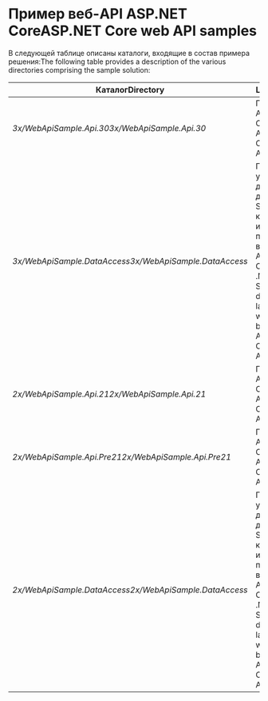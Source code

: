 # <a name="aspnet-core-web-api-samples"></a><span data-ttu-id="f5b7b-101">Пример веб-API ASP.NET Core</span><span class="sxs-lookup"><span data-stu-id="f5b7b-101">ASP.NET Core web API samples</span></span>

<span data-ttu-id="f5b7b-102">В следующей таблице описаны каталоги, входящие в состав примера решения:</span><span class="sxs-lookup"><span data-stu-id="f5b7b-102">The following table provides a description of the various directories comprising the sample solution:</span></span>

| <span data-ttu-id="f5b7b-103">Каталог</span><span class="sxs-lookup"><span data-stu-id="f5b7b-103">Directory</span></span>                   | <span data-ttu-id="f5b7b-104">Цель</span><span class="sxs-lookup"><span data-stu-id="f5b7b-104">Purpose</span></span> |
|-----------------------------|------------------------------------------------------------|
| <span data-ttu-id="f5b7b-105">*3x/WebApiSample.Api.30*</span><span class="sxs-lookup"><span data-stu-id="f5b7b-105">*3x/WebApiSample.Api.30*</span></span>    | <span data-ttu-id="f5b7b-106">Проект веб-API ASP.NET Core 3.0.</span><span class="sxs-lookup"><span data-stu-id="f5b7b-106">An ASP.NET Core 3.0 web API project.</span></span>                       |
| <span data-ttu-id="f5b7b-107">*3x/WebApiSample.DataAccess*</span><span class="sxs-lookup"><span data-stu-id="f5b7b-107">*3x/WebApiSample.DataAccess*</span></span>| <span data-ttu-id="f5b7b-108">Проект уровня доступа к данным .NET Standard 2.1, который используется проектом веб-API ASP.NET Core 3.x.</span><span class="sxs-lookup"><span data-stu-id="f5b7b-108">A .NET Standard 2.1 data access layer project which is used by the ASP.NET Core 3.x web API project.</span></span>|
| <span data-ttu-id="f5b7b-109">*2x/WebApiSample.Api.21*</span><span class="sxs-lookup"><span data-stu-id="f5b7b-109">*2x/WebApiSample.Api.21*</span></span>    | <span data-ttu-id="f5b7b-110">Проект веб-API ASP.NET Core 2.1.</span><span class="sxs-lookup"><span data-stu-id="f5b7b-110">An ASP.NET Core 2.1 web API project.</span></span>                         |
| <span data-ttu-id="f5b7b-111">*2x/WebApiSample.Api.Pre21*</span><span class="sxs-lookup"><span data-stu-id="f5b7b-111">*2x/WebApiSample.Api.Pre21*</span></span> | <span data-ttu-id="f5b7b-112">Проект веб-API ASP.NET Core 2.0.</span><span class="sxs-lookup"><span data-stu-id="f5b7b-112">An ASP.NET Core 2.0 web API project.</span></span>                         |
| <span data-ttu-id="f5b7b-113">*2x/WebApiSample.DataAccess*</span><span class="sxs-lookup"><span data-stu-id="f5b7b-113">*2x/WebApiSample.DataAccess*</span></span>| <span data-ttu-id="f5b7b-114">Проект уровня доступа к данным .NET Standard 2.0, который используется проектом веб-API ASP.NET Core 2.x.</span><span class="sxs-lookup"><span data-stu-id="f5b7b-114">A .NET Standard 2.0 data access layer project which is used by the ASP.NET Core 2.x web API projects.</span></span>|
